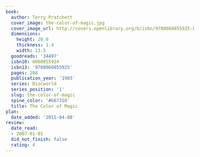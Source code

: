 ```yaml
---
book:
  author: Terry Pratchett
  cover_image: the-color-of-magic.jpg
  cover_image_url: http://covers.openlibrary.org/b/isbn/9780060855925-L.jpg
  dimensions:
    height: 20.0
    thickness: 1.4
    width: 13.5
  goodreads: '34497'
  isbn10: 0060855924
  isbn13: '9780060855925'
  pages: 288
  publication_year: '1983'
  series: Discworld
  series_position: '1'
  slug: the-color-of-magic
  spine_color: '#b67310'
  title: The Color of Magic
plan:
  date_added: '2015-04-08'
review:
  date_read:
  - 2007-01-01
  did_not_finish: false
  rating: 4
---
```

